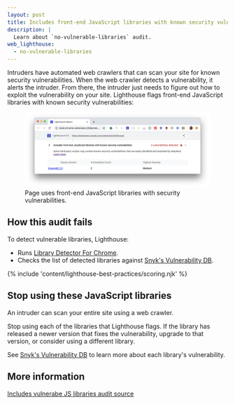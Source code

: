 ```yaml
---
layout: post
title: Includes front-end JavaScript libraries with known security vulnerabilities
description: |
  Learn about `no-vulnerable-libraries` audit.
web_lighthouse:
  - no-vulnerable-libraries
---
```


Intruders have automated web crawlers that can scan your site
for known security vulnerabilities.
When the web crawler detects a vulnerability,
it alerts the intruder.
From there,
the intruder just needs to figure out how to exploit the vulnerability on your site.
Lighthouse flags front-end JavaScript libraries with known security vulnerabilities:

<figure class="w-figure">
  <img class="w-screenshot w-screenshot--filled" src="no-vulnerable-libraries.png" alt="Lighthouse audit showing any front-end JavaScript libraries with known security vulnerabilities used by the page">
  <figcaption class="w-figcaption">
    Page uses front-end JavaScript libraries with security vulnerabilities.
  </figcaption>
</figure>

## How this audit fails

To detect vulnerable libraries, Lighthouse:

- Runs [Library Detector For Chrome](https://www.npmjs.com/package/js-library-detector).
- Checks the list of detected libraries against
[Snyk's Vulnerability DB](https://snyk.io/vuln?packageManager=all).

{% include 'content/lighthouse-best-practices/scoring.njk' %}

## Stop using these JavaScript libraries

An intruder can scan your entire site using a web crawler.

Stop using each of the libraries that Lighthouse flags.
If the library has released a newer version that fixes the vulnerability,
upgrade to that version, or consider using a different library.

See [Snyk's Vulnerability DB](https://snyk.io/vuln?packageManager=all)
to learn more about each library's vulnerability.

## More information

[Includes vulnerabe JS libraries audit source](https://github.com/GoogleChrome/lighthouse/blob/master/lighthouse-core/audits/dobetterweb/no-vulnerable-libraries.js)
